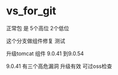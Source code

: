 # vs_for_git
正常包 是 5个高位 2个低位

这个分支做组件修复 测试

升级tomcat 组件 9.0.41 到9.0.54

9.0.41 有三个高危漏洞  升级有效 可过oss检查